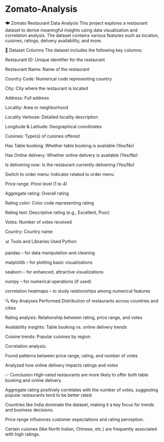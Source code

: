 # Zomato-Analysis
🍽️ Zomato Restaurant Data Analysis
This project explores a restaurant dataset to derive meaningful insights using data visualization and correlation analysis. The dataset contains various features such as location, cuisines, ratings, delivery availability, and more.

📁 Dataset Columns
The dataset includes the following key columns:

Restaurant ID: Unique identifier for the restaurant

Restaurant Name: Name of the restaurant

Country Code: Numerical code representing country

City: City where the restaurant is located

Address: Full address

Locality: Area or neighborhood

Locality Verbose: Detailed locality description

Longitude & Latitude: Geographical coordinates

Cuisines: Type(s) of cuisines offered

Has Table booking: Whether table booking is available (Yes/No)

Has Online delivery: Whether online delivery is available (Yes/No)

Is delivering now: Is the restaurant currently delivering (Yes/No)

Switch to order menu: Indicator related to order menu

Price range: Price level (1 to 4)

Aggregate rating: Overall rating

Rating color: Color code representing rating

Rating text: Descriptive rating (e.g., Excellent, Poor)

Votes: Number of votes received

Country: Country name

📊 Tools and Libraries Used
Python

pandas – for data manipulation and cleaning

matplotlib – for plotting basic visualizations

seaborn – for enhanced, attractive visualizations

numpy – for numerical operations (if used)

correlation heatmaps – to study relationships among numerical features

🔍 Key Analyses Performed
Distribution of restaurants across countries and cities

Rating analysis: Relationship between rating, price range, and votes

Availability insights: Table booking vs. online delivery trends

Cuisine trends: Popular cuisines by region

Correlation analysis:

Found patterns between price range, rating, and number of votes

Analyzed how online delivery impacts ratings and votes

✅ Conclusion
High-rated restaurants are more likely to offer both table booking and online delivery.

Aggregate rating positively correlates with the number of votes, suggesting popular restaurants tend to be better rated.

Countries like India dominate the dataset, making it a key focus for trends and business decisions.

Price range influences customer expectations and rating perception.

Certain cuisines (like North Indian, Chinese, etc.) are frequently associated with high ratings.
